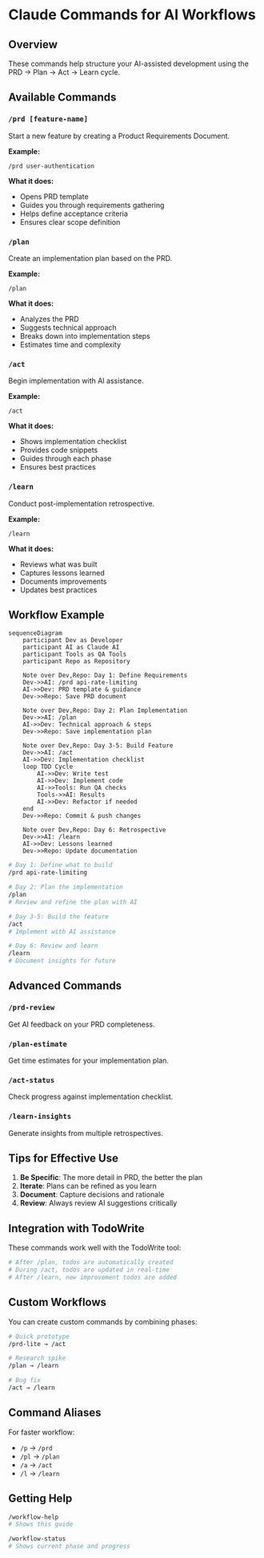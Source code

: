 # Claude Commands for AI Workflows

## Overview
These commands help structure your AI-assisted development using the PRD → Plan → Act → Learn cycle.

## Available Commands

### `/prd [feature-name]`
Start a new feature by creating a Product Requirements Document.

**Example:**
```
/prd user-authentication
```

**What it does:**
- Opens PRD template
- Guides you through requirements gathering
- Helps define acceptance criteria
- Ensures clear scope definition

### `/plan`
Create an implementation plan based on the PRD.

**Example:**
```
/plan
```

**What it does:**
- Analyzes the PRD
- Suggests technical approach
- Breaks down into implementation steps
- Estimates time and complexity

### `/act`
Begin implementation with AI assistance.

**Example:**
```
/act
```

**What it does:**
- Shows implementation checklist
- Provides code snippets
- Guides through each phase
- Ensures best practices

### `/learn`
Conduct post-implementation retrospective.

**Example:**
```
/learn
```

**What it does:**
- Reviews what was built
- Captures lessons learned
- Documents improvements
- Updates best practices

## Workflow Example

```mermaid
sequenceDiagram
    participant Dev as Developer
    participant AI as Claude AI
    participant Tools as QA Tools
    participant Repo as Repository
    
    Note over Dev,Repo: Day 1: Define Requirements
    Dev->>AI: /prd api-rate-limiting
    AI->>Dev: PRD template & guidance
    Dev->>Repo: Save PRD document
    
    Note over Dev,Repo: Day 2: Plan Implementation
    Dev->>AI: /plan
    AI->>Dev: Technical approach & steps
    Dev->>Repo: Save implementation plan
    
    Note over Dev,Repo: Day 3-5: Build Feature
    Dev->>AI: /act
    AI->>Dev: Implementation checklist
    loop TDD Cycle
        AI->>Dev: Write test
        AI->>Dev: Implement code
        AI->>Tools: Run QA checks
        Tools->>AI: Results
        AI->>Dev: Refactor if needed
    end
    Dev->>Repo: Commit & push changes
    
    Note over Dev,Repo: Day 6: Retrospective
    Dev->>AI: /learn
    AI->>Dev: Lessons learned
    Dev->>Repo: Update documentation
```

```bash
# Day 1: Define what to build
/prd api-rate-limiting

# Day 2: Plan the implementation
/plan
# Review and refine the plan with AI

# Day 3-5: Build the feature
/act
# Implement with AI assistance

# Day 6: Review and learn
/learn
# Document insights for future
```

## Advanced Commands

### `/prd-review`
Get AI feedback on your PRD completeness.

### `/plan-estimate`
Get time estimates for your implementation plan.

### `/act-status`
Check progress against implementation checklist.

### `/learn-insights`
Generate insights from multiple retrospectives.

## Tips for Effective Use

1. **Be Specific**: The more detail in PRD, the better the plan
2. **Iterate**: Plans can be refined as you learn
3. **Document**: Capture decisions and rationale
4. **Review**: Always review AI suggestions critically

## Integration with TodoWrite

These commands work well with the TodoWrite tool:

```bash
# After /plan, todos are automatically created
# During /act, todos are updated in real-time
# After /learn, new improvement todos are added
```

## Custom Workflows

You can create custom commands by combining phases:

```bash
# Quick prototype
/prd-lite → /act

# Research spike
/plan → /learn

# Bug fix
/act → /learn
```

## Command Aliases

For faster workflow:
- `/p` → `/prd`
- `/pl` → `/plan`
- `/a` → `/act`
- `/l` → `/learn`

## Getting Help

```bash
/workflow-help
# Shows this guide

/workflow-status
# Shows current phase and progress
```